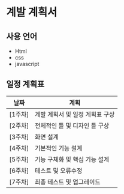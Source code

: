 # 계발 계획서


## 사용 언어
 * Html
 * css
 * javascript



## 일정 계획표
| 날짜 | 계획 |   
|------|------| 
| [1주차]  | 계발 계획서 및 일정 계획표 구상 | 
| [2주차] | 전체적인 틀 및 디자인 틀 구상 |
| [3주차] | 화면 설계 | 
| [4주차]  | 기본적인 기능 설계 | 
| [5주차] | 기능 구체화 및 핵심 기능 설계  |  
| [6주차] | 테스트 및 오류수정 |
| [7주차] | 최종 테스트 및 업그레이드 | 
